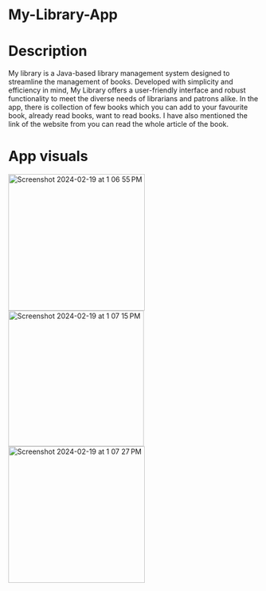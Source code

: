 # My-Library-App

# Description
My library is a Java-based library management system designed to streamline the management of books. Developed with simplicity and efficiency in mind, My Library offers a user-friendly interface and robust functionality to meet the diverse needs of librarians and patrons alike. In the app, there is collection of few books which you can add to your favourite book, already read books, want to read books. I have also mentioned the link of the website from you can read the whole article of the book.

# App visuals

<img width="274" alt="Screenshot 2024-02-19 at 1 06 55 PM" src="https://github.com/kathan5550/My-Library-App/assets/105222761/cd5412d7-a1e2-4b6e-95fe-8b74d903df4d">

<img width="272" alt="Screenshot 2024-02-19 at 1 07 15 PM" src="https://github.com/kathan5550/My-Library-App/assets/105222761/a925efc1-d023-4907-a46e-14be60ea79fc">

<img width="274" alt="Screenshot 2024-02-19 at 1 07 27 PM" src="https://github.com/kathan5550/My-Library-App/assets/105222761/a7bbc63b-f380-41b0-a5ad-518e70b6022a">
